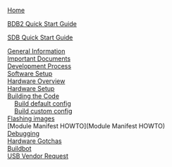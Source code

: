 [Home](Home)  

[BDB2 Quick Start Guide](BDB2-Quick-Start-Guide)

[SDB Quick Start Guide](SDB-Quick-Start-Guide)

[General Information](General-Information)  
[Important Documents](Important-Documents)  
[Development Process](Development-Process)  
[Software Setup](Software-Setup)  
[Hardware Overview](Hardware-Overview)  
[Hardware Setup](Hardware-Setup)  
[Building the Code](Building-the-Code)  
&nbsp;&nbsp;&nbsp;&nbsp;[Build default config](Build-default-config)  
&nbsp;&nbsp;&nbsp;&nbsp;[Build custom config](Build-custom-config)  
[Flashing images](Flashing-images)  
[Module Manifest HOWTO](Module Manifest HOWTO)  
[Debugging](Debugging)  
[Hardware Gotchas](Hardware-Gotchas)  
[Buildbot](Buildbot)  
[USB Vendor Request](APBridgeA-USB-Vendor-Request)  
